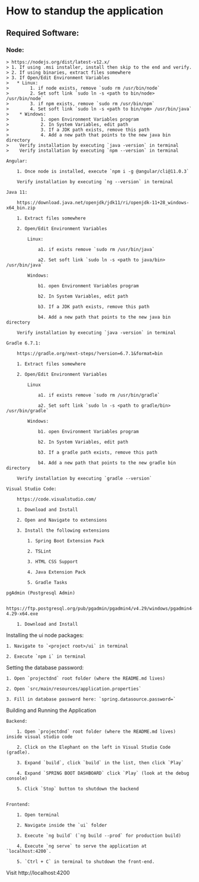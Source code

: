 # How to standup the application

## Required Software:

### Node:
    > https://nodejs.org/dist/latest-v12.x/   
    > 1. If using .msi installer, install then skip to the end and verify.
    > 2. If using binaries, extract files somewhere
    > 3. If Open/Edit Environment Variables
    >   * Linux:   
    >        1. if node exists, remove `sudo rm /usr/bin/node`
    >        2. Set soft link `sudo ln -s <path to bin/node> /usr/bin/node`           
    >        3. if npm exists, remove `sudo rm /usr/bin/npm`
    >        4. Set soft link `sudo ln -s <path to bin/npm> /usr/bin/java`
    >    * Windows:
    >            1. open Environment Variables program
    >            2. In System Variables, edit path
    >            3. If a JDK path exists, remove this path
    >            4. Add a new path that points to the new java bin directory 
    >    Verify installation by executing `java -version` in terminal
    >    Verify installation by executing `npm --version` in terminal 
        
    Angular:
    
        1. Once node is installed, execute `npm i -g @angular/cli@11.0.3`
        
        Verify installation by executing `ng --version` in terminal
        
    Java 11:
    
        https://download.java.net/openjdk/jdk11/ri/openjdk-11+28_windows-x64_bin.zip
        
        1. Extract files somewhere
        
        2. Open/Edit Environment Variables
        
            Linux:
            
                a1. if exists remove `sudo rm /usr/bin/java`
                
                a2. Set soft link `sudo ln -s <path to java/bin> /usr/bin/java`
                
            Windows:
            
                b1. open Environment Variables program
                
                b2. In System Variables, edit path
                
                b3. If a JDK path exists, remove this path
                
                b4. Add a new path that points to the new java bin directory 
                
        Verify installation by executing `java -version` in terminal
        
    Gradle 6.7.1:
    
        https://gradle.org/next-steps/?version=6.7.1&format=bin
        
        1. Extract files somewhere
        
        2. Open/Edit Environment Variables
        
            Linux
            
                a1. if exists remove `sudo rm /usr/bin/gradle`
                
                a2. Set soft link `sudo ln -s <path to gradle/bin> /usr/bin/gradle`
                
            Windows:
            
                b1. open Environment Variables program
                
                b2. In System Variables, edit path
                
                b3. If a gradle path exists, remove this path
                
                b4. Add a new path that points to the new gradle bin directory
                
        Verify installation by executing `gradle --version`
        
    Visual Studio Code:
    
        https://code.visualstudio.com/
        
        1. Download and Install
        
        2. Open and Navigate to extensions
        
        3. Install the following extensions
        
            1. Spring Boot Extension Pack
            
            2. TSLint
            
            3. HTML CSS Support
            
            4. Java Extension Pack
            
            5. Gradle Tasks
            
    pgAdmin (Postgresql Admin)
    
        https://ftp.postgresql.org/pub/pgadmin/pgadmin4/v4.29/windows/pgadmin4-4.29-x64.exe
        
        1. Download and Install


Installing the ui node packages:

    1. Navigate to `<project root>/ui` in terminal
    
    2. Execute `npm i` in terminal
    

Setting the database password:

    1. Open `projectdnd` root folder (where the README.md lives)
    
    2. Open `src/main/resources/application.properties`
    
    3. Fill in database password here: `spring.datasource.password=`
    

Building and Running the Application

    Backend:
    
        1. Open `projectdnd` root folder (where the README.md lives) inside visual studio code
        
        2. Click on the Elephant on the left in Visual Studio Code (gradle).
        
        3. Expand `build`, click `build` in the list, then click `Play`
        
        4. Expand `SPRING BOOT DASHBOARD` click `Play` (look at the debug console)
        
        5. Click `Stop` button to shutdown the backend
        

    Frontend:
    
        1. Open terminal
        
        2. Navigate inside the `ui` folder
        
        3. Execute `ng build` (`ng build --prod` for production build)
        
        4. Execute `ng serve` to serve the application at `localhost:4200`.
        
        5. `Ctrl + C` in terminal to shutdown the front-end.


Visit http://localhost:4200 
